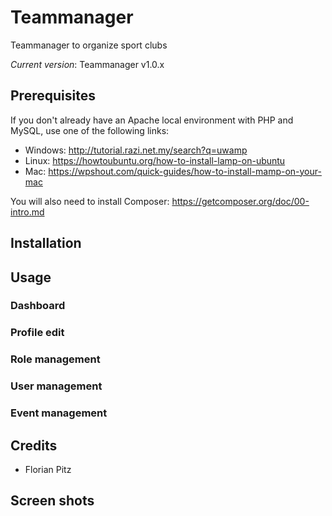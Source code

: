 # Teammanager

Teammanager to organize sport clubs 

*Current version*: Teammanager v1.0.x 

## Prerequisites

If you don't already have an Apache local environment with PHP and MySQL, use one of the following links:

- Windows: http://tutorial.razi.net.my/search?q=uwamp
- Linux: https://howtoubuntu.org/how-to-install-lamp-on-ubuntu
- Mac: https://wpshout.com/quick-guides/how-to-install-mamp-on-your-mac

You will also need to install Composer: https://getcomposer.org/doc/00-intro.md


## Installation

## Usage

### Dashboard

### Profile edit

### Role management

### User management

### Event management

## Credits
- Florian Pitz

## Screen shots

